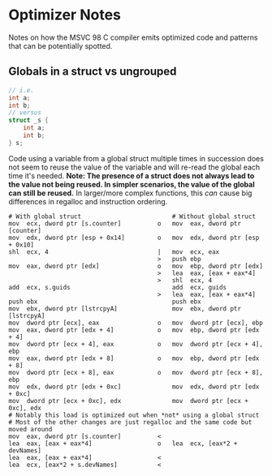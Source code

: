 # Optimizer Notes
Notes on how the MSVC 98 C compiler emits optimized code and patterns that can be potentially spotted.


## Globals in a struct vs ungrouped
```c
// i.e.
int a;
int b;
// versus
struct _s {
    int a;
    int b;
} s;
```

Code using a variable from a global struct multiple times in succession does not seem to reuse the value of the variable and will re-read the global each time it's needed. **Note: The presence of a struct does not always lead to the value not being reused. In simpler scenarios, the value of the global can still be reused.** In larger/more complex functions, this *can* cause big differences in regalloc and instruction ordering.
```
# With global struct                         # Without global struct
mov  ecx, dword ptr [s.counter]          o   mov  eax, dword ptr [counter]
mov  edx, dword ptr [esp + 0x14]         o   mov  edx, dword ptr [esp + 0x10]
shl  ecx, 4                              |   mov  ecx, eax
                                         >   push ebp
mov  eax, dword ptr [edx]                o   mov  ebp, dword ptr [edx]
                                         >   lea  eax, [eax + eax*4]
                                         >   shl  ecx, 4
add  ecx, s.guids                            add  ecx, guids
                                         >   lea  eax, [eax + eax*4]
push ebx                                     push ebx
mov  ebx, dword ptr [lstrcpyA]               mov  ebx, dword ptr [lstrcpyA]
mov  dword ptr [ecx], eax                o   mov  dword ptr [ecx], ebp
mov  eax, dword ptr [edx + 4]            o   mov  ebp, dword ptr [edx + 4]
mov  dword ptr [ecx + 4], eax            o   mov  dword ptr [ecx + 4], ebp
mov  eax, dword ptr [edx + 8]            o   mov  ebp, dword ptr [edx + 8]
mov  dword ptr [ecx + 8], eax            o   mov  dword ptr [ecx + 8], ebp
mov  edx, dword ptr [edx + 0xc]              mov  edx, dword ptr [edx + 0xc]
mov  dword ptr [ecx + 0xc], edx              mov  dword ptr [ecx + 0xc], edx
# Notably this load is optimized out when *not* using a global struct
# Most of the other changes are just regalloc and the same code but moved around
mov  eax, dword ptr [s.counter]          <
lea  eax, [eax + eax*4]                  o   lea  ecx, [eax*2 + devNames]
lea  eax, [eax + eax*4]                  <
lea  ecx, [eax*2 + s.devNames]           <
```
